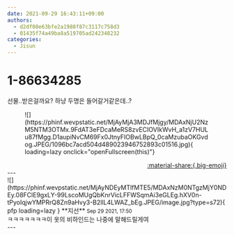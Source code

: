 ```yaml
---
date: 2021-09-29 16:43:11+09:00
authors:
  - d2df08e63bfe2a1988f87c3117c758d3
  - 01435f74a49ba8a519705ad242348232
categories:
  - Jisun
---
```


# 1-86634285

<div class="post-container" markdown="1">
<div class="content-container md-sidebar__scrollwrap" markdown="1">

선물..받은걸까요? 하냥 두명은 들어갈거같은데..?
<figure markdown="1">
![](https://phinf.wevpstatic.net/MjAyMjA3MDJfMjgy/MDAxNjU2NzM5NTM3OTMx.9FdAT3eFDcaMeRS8zvECIOVIkWvH_a1zV7HULu87fMgg.D1aupiNvCM69Fx0JtnyFIOBwLBpQ_0caMzubaOKGvdog.JPEG/1096bc7acd504d489023946752893c01516.jpg){ loading=lazy onclick="openFullscreen(this)"}
</figure>


</div>
</div>

<div style="text-align: right;" markdown="1">
<a href="https://weverse.io/fromis9/fanpost/1-86634285" style="text-align: right;">:material-share:{.big-emoji}</a>
</div>
---

<div class="comments-container md-sidebar__scrollwrap" markdown="1">
<div class="comment" markdown="1">
<div class='id-container' markdown="1">
![](https://phinf.wevpstatic.net/MjAyNDEyMTlfMTE5/MDAxNzM0NTgzMjY0NDEy.08FClE9gxLY-99LscoMUgQbKnrVicLFFWSqmAi3eGLEg.hXV0n-tPyoIqjwYMPRrQ8Zn9aHvy3-B2llL4LWAZ_bEg.JPEG/image.jpg?type=s72){ pfp loading=lazy }
**<span class="artist">지선</span>** <small>Sep 29 2021, 17:50</small><br>
</div>
<div class='comment-body' markdown="1">
ㅋㅋㅋㅋㅋㅋㅋ이 옷의 비하인드는 나중에 말해드릴게여
</div>
</div>
</div>
---
